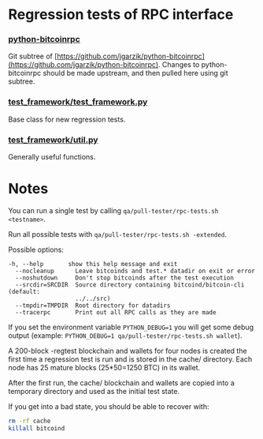 Regression tests of RPC interface
=================================

### [python-bitcoinrpc](https://github.com/jgarzik/python-bitcoinrpc)
Git subtree of [https://github.com/jgarzik/python-bitcoinrpc](https://github.com/jgarzik/python-bitcoinrpc).
Changes to python-bitcoinrpc should be made upstream, and then
pulled here using git subtree.

### [test_framework/test_framework.py](test_framework/test_framework.py)
Base class for new regression tests.

### [test_framework/util.py](test_framework/util.py)
Generally useful functions.

Notes
=====

You can run a single test by calling `qa/pull-tester/rpc-tests.sh <testname>`.

Run all possible tests with `qa/pull-tester/rpc-tests.sh -extended`.

Possible options:

```
-h, --help       show this help message and exit
  --nocleanup      Leave bitcoinds and test.* datadir on exit or error
  --noshutdown     Don't stop bitcoinds after the test execution
  --srcdir=SRCDIR  Source directory containing bitcoind/bitcoin-cli (default:
                   ../../src)
  --tmpdir=TMPDIR  Root directory for datadirs
  --tracerpc       Print out all RPC calls as they are made
```

If you set the environment variable `PYTHON_DEBUG=1` you will get some debug output (example: `PYTHON_DEBUG=1 qa/pull-tester/rpc-tests.sh wallet`). 

A 200-block -regtest blockchain and wallets for four nodes
is created the first time a regression test is run and
is stored in the cache/ directory. Each node has 25 mature
blocks (25*50=1250 BTC) in its wallet.

After the first run, the cache/ blockchain and wallets are
copied into a temporary directory and used as the initial
test state.

If you get into a bad state, you should be able
to recover with:

```bash
rm -rf cache
killall bitcoind
```
